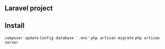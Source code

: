 ## Laravel project


## Install

``
composer update
``
``
Config database '.env'
``
``
php artisan migrate
``
``
php artisan server
``
